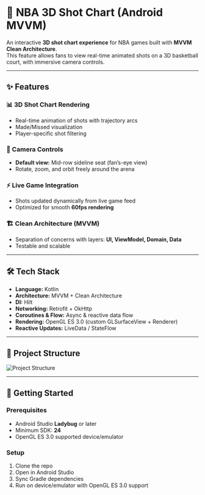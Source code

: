 # 🏀 NBA 3D Shot Chart (Android MVVM)

An interactive **3D shot chart experience** for NBA games built with **MVVM Clean Architecture**.  
This feature allows fans to view real-time animated shots on a 3D basketball court, with immersive camera controls.

---

## ✨ Features

### 📊 3D Shot Chart Rendering
- Real-time animation of shots with trajectory arcs  
- Made/Missed visualization  
- Player-specific shot filtering  

### 🎥 Camera Controls
- **Default view:** Mid-row sideline seat (fan’s-eye view)  
- Rotate, zoom, and orbit freely around the arena  

### ⚡ Live Game Integration
- Shots updated dynamically from live game feed  
- Optimized for smooth **60fps rendering**  

### 🏗️ Clean Architecture (MVVM)
- Separation of concerns with layers: **UI, ViewModel, Domain, Data**  
- Testable and scalable  

---

## 🛠️ Tech Stack
- **Language:** Kotlin  
- **Architecture:** MVVM + Clean Architecture  
- **DI:** Hilt  
- **Networking:** Retrofit + OkHttp  
- **Coroutines & Flow:** Async & reactive data flow  
- **Rendering:** OpenGL ES 3.0 (custom GLSurfaceView + Renderer)  
- **Reactive Updates:** LiveData / StateFlow  

---

## 📂 Project Structure
![Project Structure](Users/savinsharma/Desktop/projectstructure.png)

---

## 🚀 Getting Started

### Prerequisites
- Android Studio **Ladybug** or later  
- Minimum SDK: **24**  
- OpenGL ES 3.0 supported device/emulator  

### Setup
1. Clone the repo  
2. Open in Android Studio
3. Sync Gradle dependencies
4. Run on device/emulator with OpenGL ES 3.0 support
